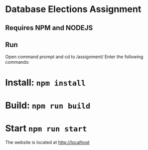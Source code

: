 # Database Elections Assignment

## Requires NPM and NODEJS

## Run

Open command prompt and cd to /assignment/
Enter the following commands:

# Install: ```npm install```

# Build: ```npm run build```

# Start ```npm run start```

The website is located at [http://localhost](http://localhost)